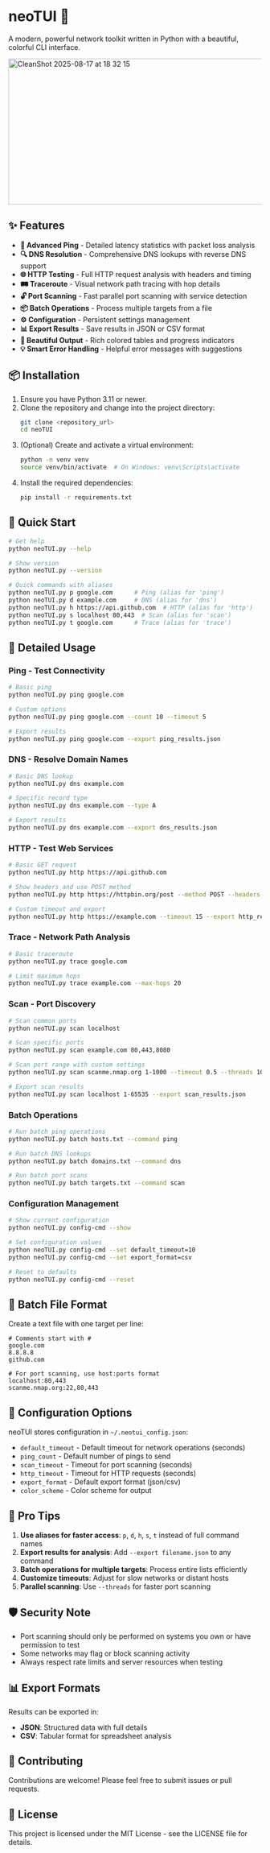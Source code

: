 # neoTUI 🚀

A modern, powerful network toolkit written in Python with a beautiful, colorful CLI interface.

<img width="1209" height="290" alt="CleanShot 2025-08-17 at 18 32 15" src="https://github.com/user-attachments/assets/0f7706f5-775b-47b5-aa7a-c2fa54b26362" />

## ✨ Features

- **🏓 Advanced Ping** - Detailed latency statistics with packet loss analysis
- **🔍 DNS Resolution** - Comprehensive DNS lookups with reverse DNS support
- **🌐 HTTP Testing** - Full HTTP request analysis with headers and timing
- **🛤️ Traceroute** - Visual network path tracing with hop details
- **🔓 Port Scanning** - Fast parallel port scanning with service detection
- **📦 Batch Operations** - Process multiple targets from a file
- **⚙️ Configuration** - Persistent settings management
- **📊 Export Results** - Save results in JSON or CSV format
- **🎨 Beautiful Output** - Rich colored tables and progress indicators
- **💡 Smart Error Handling** - Helpful error messages with suggestions

## 📦 Installation

1. Ensure you have Python 3.11 or newer.
2. Clone the repository and change into the project directory:
   ```bash
   git clone <repository_url>
   cd neoTUI
   ```
3. (Optional) Create and activate a virtual environment:
   ```bash
   python -m venv venv
   source venv/bin/activate  # On Windows: venv\Scripts\activate
   ```
4. Install the required dependencies:
   ```bash
   pip install -r requirements.txt
   ```

## 🚀 Quick Start

```bash
# Get help
python neoTUI.py --help

# Show version
python neoTUI.py --version

# Quick commands with aliases
python neoTUI.py p google.com      # Ping (alias for 'ping')
python neoTUI.py d example.com     # DNS (alias for 'dns')
python neoTUI.py h https://api.github.com  # HTTP (alias for 'http')
python neoTUI.py s localhost 80,443  # Scan (alias for 'scan')
python neoTUI.py t google.com      # Trace (alias for 'trace')
```

## 📖 Detailed Usage

### Ping - Test Connectivity
```bash
# Basic ping
python neoTUI.py ping google.com

# Custom options
python neoTUI.py ping google.com --count 10 --timeout 5

# Export results
python neoTUI.py ping google.com --export ping_results.json
```

### DNS - Resolve Domain Names
```bash
# Basic DNS lookup
python neoTUI.py dns example.com

# Specific record type
python neoTUI.py dns example.com --type A

# Export results
python neoTUI.py dns example.com --export dns_results.json
```

### HTTP - Test Web Services
```bash
# Basic GET request
python neoTUI.py http https://api.github.com

# Show headers and use POST method
python neoTUI.py http https://httpbin.org/post --method POST --headers

# Custom timeout and export
python neoTUI.py http https://example.com --timeout 15 --export http_results.json
```

### Trace - Network Path Analysis
```bash
# Basic traceroute
python neoTUI.py trace google.com

# Limit maximum hops
python neoTUI.py trace example.com --max-hops 20
```

### Scan - Port Discovery
```bash
# Scan common ports
python neoTUI.py scan localhost

# Scan specific ports
python neoTUI.py scan example.com 80,443,8080

# Scan port range with custom settings
python neoTUI.py scan scanme.nmap.org 1-1000 --timeout 0.5 --threads 100

# Export scan results
python neoTUI.py scan localhost 1-65535 --export scan_results.json
```

### Batch Operations
```bash
# Run batch ping operations
python neoTUI.py batch hosts.txt --command ping

# Run batch DNS lookups
python neoTUI.py batch domains.txt --command dns

# Run batch port scans
python neoTUI.py batch targets.txt --command scan
```

### Configuration Management
```bash
# Show current configuration
python neoTUI.py config-cmd --show

# Set configuration values
python neoTUI.py config-cmd --set default_timeout=10
python neoTUI.py config-cmd --set export_format=csv

# Reset to defaults
python neoTUI.py config-cmd --reset
```

## 📝 Batch File Format

Create a text file with one target per line:
```text
# Comments start with #
google.com
8.8.8.8
github.com

# For port scanning, use host:ports format
localhost:80,443
scanme.nmap.org:22,80,443
```

## 🔧 Configuration Options

neoTUI stores configuration in `~/.neotui_config.json`:

- `default_timeout` - Default timeout for network operations (seconds)
- `ping_count` - Default number of pings to send
- `scan_timeout` - Timeout for port scanning (seconds)
- `http_timeout` - Timeout for HTTP requests (seconds)
- `export_format` - Default export format (json/csv)
- `color_scheme` - Color scheme for output

## 🎯 Pro Tips

1. **Use aliases for faster access**: `p`, `d`, `h`, `s`, `t` instead of full command names
2. **Export results for analysis**: Add `--export filename.json` to any command
3. **Batch operations for multiple targets**: Process entire lists efficiently
4. **Customize timeouts**: Adjust for slow networks or distant hosts
5. **Parallel scanning**: Use `--threads` for faster port scanning

## 🛡️ Security Note

- Port scanning should only be performed on systems you own or have permission to test
- Some networks may flag or block scanning activity
- Always respect rate limits and server resources when testing

## 📊 Export Formats

Results can be exported in:
- **JSON**: Structured data with full details
- **CSV**: Tabular format for spreadsheet analysis

## 🤝 Contributing

Contributions are welcome! Please feel free to submit issues or pull requests.

## 📄 License

This project is licensed under the MIT License - see the LICENSE file for details.
